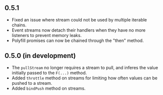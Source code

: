 ## 0.5.1
* Fixed an issue where stream could not be used by multiple iterable chains.
* Event streams now detach their handlers when they have no more listeners to prevent memory leaks.
* Polyfill promises can now be chained through the "then" method.

## 0.5.0 (in development)
* The `pullStream` no longer requires a stream to pull, and inferes the value initially passed to the `F(...)` method.
* Added `throttle` method on streams for limiting how often values can be pushed to a stream.
* Added `bindPush` method on streams.
